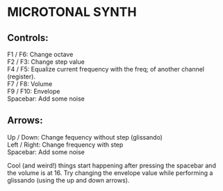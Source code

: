 MICROTONAL SYNTH 
=================
 

 Controls:
-----------
 
F1 / F6: Change octave  <br>
F2 / F3: Change step value   <br>
F4 / F5: Equalize current frequency with the freq; of another channel (register).   <br>
F7 / F8:  Volume   <br>
F9 / F10:  Envelope   <br>
Spacebar:  Add some noise  <br>

Arrows:
-------

Up / Down:  Change fequency without step (glissando)   <br>
Left / Right:  Change frequency with step   <br>
Spacebar:  Add some noise 

Cool (and weird!) things start happening after pressing the spacebar and the volume is at 16.
Try changing the envelope value while performing a glissando (using the up and down arrows).
